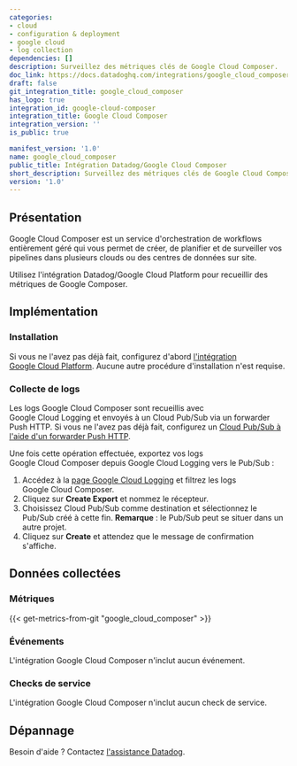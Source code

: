 ```yaml
---
categories:
- cloud
- configuration & deployment
- google cloud
- log collection
dependencies: []
description: Surveillez des métriques clés de Google Cloud Composer.
doc_link: https://docs.datadoghq.com/integrations/google_cloud_composer/
draft: false
git_integration_title: google_cloud_composer
has_logo: true
integration_id: google-cloud-composer
integration_title: Google Cloud Composer
integration_version: ''
is_public: true

manifest_version: '1.0'
name: google_cloud_composer
public_title: Intégration Datadog/Google Cloud Composer
short_description: Surveillez des métriques clés de Google Cloud Composer.
version: '1.0'
---
```


## Présentation

Google Cloud Composer est un service d'orchestration de workflows entièrement géré qui vous permet de créer, de planifier et de surveiller vos pipelines dans plusieurs clouds ou des centres de données sur site.

Utilisez l'intégration Datadog/Google Cloud Platform pour recueillir des métriques de Google Composer.

## Implémentation

### Installation

Si vous ne l'avez pas déjà fait, configurez d'abord [l'intégration Google Cloud Platform][1]. Aucune autre procédure d'installation n'est requise.

### Collecte de logs

Les logs Google Cloud Composer sont recueillis avec Google Cloud Logging et envoyés à un Cloud Pub/Sub via un forwarder Push HTTP. Si vous ne l'avez pas déjà fait, configurez un [Cloud Pub/Sub à l'aide d'un forwarder Push HTTP][2].

Une fois cette opération effectuée, exportez vos logs Google Cloud Composer depuis Google Cloud Logging vers le Pub/Sub :

1. Accédez à la [page Google Cloud Logging][3] et filtrez les logs Google Cloud Composer.
2. Cliquez sur **Create Export** et nommez le récepteur.
3. Choisissez Cloud Pub/Sub comme destination et sélectionnez le Pub/Sub créé à cette fin. **Remarque** : le Pub/Sub peut se situer dans un autre projet.
4. Cliquez sur **Create** et attendez que le message de confirmation s'affiche.

## Données collectées

### Métriques
{{< get-metrics-from-git "google_cloud_composer" >}}


### Événements

L'intégration Google Cloud Composer n'inclut aucun événement.

### Checks de service

L'intégration Google Cloud Composer n'inclut aucun check de service.

## Dépannage

Besoin d'aide ? Contactez [l'assistance Datadog][5].

[1]: https://docs.datadoghq.com/fr/integrations/google_cloud_platform/
[2]: https://docs.datadoghq.com/fr/integrations/google_cloud_platform/#log-collection
[3]: https://console.cloud.google.com/logs/viewer
[4]: https://github.com/DataDog/dogweb/blob/prod/integration/google_cloud_composer/google_cloud_composer_metadata.csv
[5]: https://docs.datadoghq.com/fr/help/
